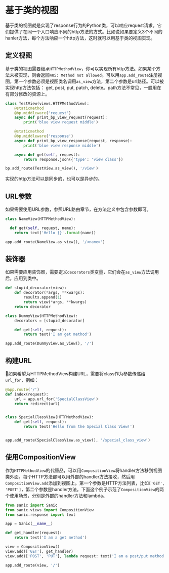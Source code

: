 # 基于类的视图
基于类的视图就是实现了response行为的Python类，可以响应request请求。它们提供了在同一个入口响应不同的http方法的方式。比如说如果要定义3个不同的hanler方法，每个方法响应一个http方法，这时就可以用基于类的视图实现。
## 定义视图
基于类的视图需要继承`HTTPMethodView`，你可以实现所有http方法。如果某个方法未被实现，则会返回`405: Method not allowed`。可以用`app.add_route`注册视图，第一个参数必须是视图类名调用`as_view`方法，第二个参数是url路径。可以被实现http方法包括： get, post, put, patch, delete。path方法不常见，一般用在有部分修改的资源上。
```py
class TestView(views.HTTPMethodView):
    @staticmethod
    @bp.middleware('request')
    async def print_bp_view_request(request):
        print('blue view request middle')

    @staticmethod
    @bp.middleware('response')
    async def print_bp_view_response(request, response):
        print('blue view response middle')

    async def get(self, request):
        return response.json({'type': 'view class'})

bp.add_route(TestView.as_view(), '/view')
```
实现的http方法可以是同步的，也可以是异步的。
## URL参数
如果需要使用URL参数，参照URL路由章节，在方法定义中包含参数即可。
```py
class NameView(HTTPMethodView):

  def get(self, request, name):
    return text('Hello {}'.format(name))

app.add_route(NameView.as_view(), '/<name>')
```
## 装饰器
如果需要应用装饰器，需要定义`decorators`类变量，它们会在`as_view`方法调用后，应用到类中。
```py
def stupid_decorator(view):
    def decorator(*args, **kwargs):
        results.append(1)
        return view(*args, **kwargs)
    return decorator

class DummyView(HTTPMethodView):
    decorators = [stupid_decorator]

    def get(self, request):
        return text('I am get method')

app.add_route(DummyView.as_view(), '/')
```
## 构建URL
如果希望为HTTPMethodView构建URL，需要将class作为参数传递给`url_for`，例如：
```py
@app.route('/')
def index(request):
    url = app.url_for('SpecialClassView')
    return redirect(url)


class SpecialClassView(HTTPMethodView):
    def get(self, request):
        return text('Hello from the Special Class View!')


app.add_route(SpecialClassView.as_view(), '/special_class_view')
```
## 使用CompositionView
作为`HTTPMethodView`的代替品，可以用`CompositionView`将handler方法移到视图类外面。每个HTTP方法都可以用外部的handler方法接收，然后用`CompositionView.add`添加到视图上。第一个参数是HTTP方法列表，比如`['GET', 'POST']`，第二个参数是handler方法。下面这个例子示范了`CompositionView`的两个使用场景，分别是外部的handler方法和lambda。
```py
from sanic import Sanic
from sanic.views import CompositionView
from sanic.response import text

app = Sanic(__name__)

def get_handler(request):
    return text('I am a get method')

view = CompositionView()
view.add(['GET'], get_handler)
view.add(['POST', 'PUT'], lambda request: text('I am a post/put method'))

app.add_route(view, '/')
```
